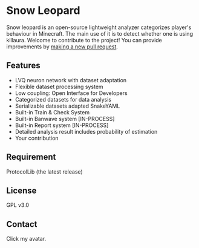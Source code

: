 # Snow Leopard

Snow leopard is an open-source lightweight analyzer categorizes player's behaviour in Minecraft. The main use of it is to detect whether one is using killaura. 
Welcome to contribute to the project! You can provide improvements by [making a new pull request].

[making a new pull request]: <https://github.com/Nova41/SnowLeopard/pull/new/master>

## Features

  - LVQ neuron network with dataset adaptation
  - Flexible dataset processing system
  - Low coupling: Open Interface for Developers
  - Categorized datasets for data analysis
  - Serializable datasets adapted SnakeYAML
  - Built-in Train & Check System
  - Built-in Banwave system [IN-PROCESS]
  - Built-in Report system [IN-PROCESS]
  - Detailed analysis result includes probability of estimation
  - Your contribution

## Requirement

ProtocolLib (the latest release)

## License
GPL v3.0

## Contact
Click my avatar.
